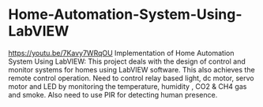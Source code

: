 # Home-Automation-System-Using-LabVIEW
https://youtu.be/7Kavy7WRqOU
Implementation of Home Automation System Using LabVIEW: This project deals with the
design of control and monitor systems for homes using LabVIEW software. This also
achieves the remote control operation. Need to control relay based light, dc motor, servo
motor and LED by monitoring the temperature, humidity , CO2 & CH4 gas and smoke. Also
need to use PIR for detecting human presence. 
